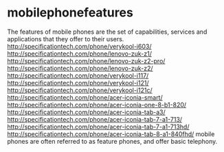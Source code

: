 # mobilephonefeatures
The features of mobile phones are the set of capabilities, services and applications that they offer to their users. http://specificationtech.com/phone/verykool-i603/ http://specificationtech.com/phone/lenovo-zuk-z1/ http://specificationtech.com/phone/lenovo-zuk-z2-pro/ http://specificationtech.com/phone/lenovo-zuk-z2/ http://specificationtech.com/phone/verykool-i117/ http://specificationtech.com/phone/verykool-i121/ http://specificationtech.com/phone/verykool-i121c/ http://specificationtech.com/phone/acer-iconia-smart/ http://specificationtech.com/phone/acer-iconia-one-8-b1-820/ http://specificationtech.com/phone/acer-iconia-tab-a3/ http://specificationtech.com/phone/acer-iconia-tab-7-a1-713/ http://specificationtech.com/phone/acer-iconia-tab-7-a1-713hd/ http://specificationtech.com/phone/acer-iconia-tab-8-a1-840fhd/ mobile phones are often referred to as feature phones, and offer basic telephony.
